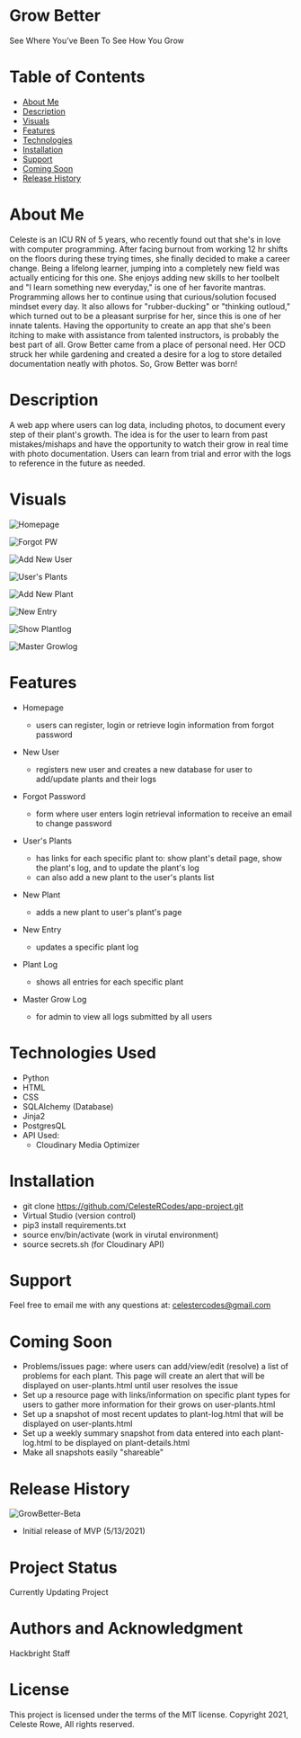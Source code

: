 
# Grow Better
See Where You’ve Been To See How You Grow

# Table of Contents
* [About Me](#about-me)
* [Description](#description)
* [Visuals](#visuals)
* [Features](#features)
* [Technologies](#tech)
* [Installation](#install)
* [Support](#support)
* [Coming Soon](#comming-soon)
* [Release History](#release-history)



# <a name="about-me">
# About Me
Celeste is an ICU RN of 5 years, who recently found out that she's in love with computer programming. After facing burnout from working 12 hr shifts on the floors during these trying times, she finally decided to make a career change. Being a lifelong learner, jumping into a completely new field was actually enticing for this one. She enjoys adding new skills to her toolbelt and "I learn something new everyday," is one of her favorite mantras. 
Programming allows her to continue using that curious/solution focused mindset every day. It also allows for "rubber-ducking" or "thinking outloud," which turned out to be a pleasant surprise for her, since this is one of her innate talents. Having the opportunity to create an app that she's been itching to make with assistance from talented instructors, is probably the best part of all. Grow Better came from a place of personal need. Her OCD struck her while gardening and created a desire for a log to store detailed documentation neatly with photos. So, Grow Better was born!  </a>

# <a name="description">
# Description
A web app where users can log data, including photos, to document every step of their plant's growth. The idea is for the user to learn from past mistakes/mishaps and have the opportunity to watch their grow in real time with photo documentation. Users can learn from trial and error with the logs to reference in the future as needed. 
</a>

# <a name="visuals"></a>
# Visuals
![Homepage](project\static\img\printscreen\homepage.jpg.png) 

![Forgot PW](project\static\img\printscreen\forgot.jpg) 

![Add New User](project\static\img\printscreen\newuser.jpg) 

![User's Plants](\static\img\printscreen\userplants.jpg)

![Add New Plant](\static\img\printscreen\newplant.jpg.png) 

![New Entry](\static\img\printscreen\newentry.jpg.png) 

![Show Plantlog](\static\img\printscreen\plantlog.jpg) 

![Master Growlog](\static\img\printscreen\masterlog.jpg) 


# <a name="feautures">
# Features
* Homepage
    * users can register, login or retrieve login information from forgot password 
    
* New User
    * registers new user and creates a new database for user to add/update plants and their logs 
    
* Forgot Password
    * form where user enters login retrieval information to receive an email to change password 
    
* User's Plants
    * has links for each specific plant to: show plant's detail page, show the plant's log, and to update the plant's log
    * can also add a new plant to the user's plants list 
    
* New Plant
    * adds a new plant to user's plant's page 
    
* New Entry
    * updates a specific plant log 
    
* Plant Log
    * shows all entries for each specific plant 

* Master Grow Log
    * for admin to view all logs submitted by all users </a>

# <a name="tech">
# Technologies Used
* Python
* HTML
* CSS
* SQLAlchemy (Database)
* Jinja2
* PostgresQL
* API Used:
    * Cloudinary Media Optimizer
</a>

# <a name="install">
# Installation
* git clone https://github.com/CelesteRCodes/app-project.git
* Virtual Studio (version control)
* pip3 install requirements.txt
* source env/bin/activate (work in virutal environment)
* source secrets.sh (for Cloudinary API)
</a>


# <a name="support"> 
# Support
Feel free to email me with any questions at: celestercodes@gmail.com 
</a>

# <a name="coming-soon">
# Coming Soon
* Problems/issues page: where users can add/view/edit (resolve) a list of problems for each plant.
This page will create an alert that will be displayed on user-plants.html until user resolves the issue
* Set up a resource page with links/information on specific plant types for users to gather more information for their grows on user-plants.html
* Set up a snapshot of most recent updates to plant-log.html that will be displayed on user-plants.html
* Set up a weekly summary snapshot from data entered into each plant-log.html to be displayed on plant-details.html 
* Make all snapshots easily "shareable" 
</a>

# <a name="release-history">
# Release History
![GrowBetter-Beta](https://img.shields.io/badge/GrowBetter-0.1.0-evergreen.svg) 
* Initial release of MVP (5/13/2021)
</a>


# Project Status
Currently Updating Project

# Authors and Acknowledgment
Hackbright Staff 

# License
This project is licensed under the terms of the MIT license.
Copyright 2021, Celeste Rowe, All rights reserved.


